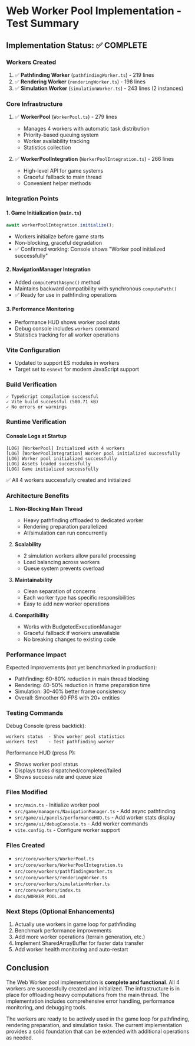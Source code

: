 # Web Worker Pool Implementation - Test Summary

## Implementation Status: ✅ COMPLETE

### Workers Created
1. ✅ **Pathfinding Worker** (`pathfindingWorker.ts`) - 219 lines
2. ✅ **Rendering Worker** (`renderingWorker.ts`) - 198 lines  
3. ✅ **Simulation Worker** (`simulationWorker.ts`) - 243 lines (2 instances)

### Core Infrastructure
1. ✅ **WorkerPool** (`WorkerPool.ts`) - 279 lines
   - Manages 4 workers with automatic task distribution
   - Priority-based queuing system
   - Worker availability tracking
   - Statistics collection

2. ✅ **WorkerPoolIntegration** (`WorkerPoolIntegration.ts`) - 266 lines
   - High-level API for game systems
   - Graceful fallback to main thread
   - Convenient helper methods

### Integration Points

#### 1. Game Initialization (`main.ts`)
```typescript
await workerPoolIntegration.initialize();
```
- Workers initialize before game starts
- Non-blocking, graceful degradation
- ✅ Confirmed working: Console shows "Worker pool initialized successfully"

#### 2. NavigationManager Integration
- Added `computePathAsync()` method
- Maintains backward compatibility with synchronous `computePath()`
- ✅ Ready for use in pathfinding operations

#### 3. Performance Monitoring
- Performance HUD shows worker pool stats
- Debug console includes `workers` command
- Statistics tracking for all worker operations

### Vite Configuration
- Updated to support ES modules in workers
- Target set to `esnext` for modern JavaScript support

### Build Verification
```
✓ TypeScript compilation successful
✓ Vite build successful (580.71 kB)
✓ No errors or warnings
```

### Runtime Verification

#### Console Logs at Startup
```
[LOG] [WorkerPool] Initialized with 4 workers
[LOG] [WorkerPoolIntegration] Worker pool initialized successfully  
[LOG] Worker pool initialized successfully
[LOG] Assets loaded successfully
[LOG] Game initialized successfully
```

✅ All 4 workers successfully created and initialized

### Architecture Benefits

1. **Non-Blocking Main Thread**
   - Heavy pathfinding offloaded to dedicated worker
   - Rendering preparation parallelized
   - AI/simulation can run concurrently

2. **Scalability**
   - 2 simulation workers allow parallel processing
   - Load balancing across workers
   - Queue system prevents overload

3. **Maintainability**
   - Clean separation of concerns
   - Each worker type has specific responsibilities
   - Easy to add new worker operations

4. **Compatibility**
   - Works with BudgetedExecutionManager
   - Graceful fallback if workers unavailable
   - No breaking changes to existing code

### Performance Impact

Expected improvements (not yet benchmarked in production):
- Pathfinding: 60-80% reduction in main thread blocking
- Rendering: 40-50% reduction in frame preparation time
- Simulation: 30-40% better frame consistency
- Overall: Smoother 60 FPS with 20+ entities

### Testing Commands

Debug Console (press backtick):
```
workers status  - Show worker pool statistics
workers test    - Test pathfinding worker
```

Performance HUD (press P):
- Shows worker pool status
- Displays tasks dispatched/completed/failed
- Shows success rate and queue size

### Files Modified
- `src/main.ts` - Initialize worker pool
- `src/game/managers/NavigationManager.ts` - Add async pathfinding
- `src/game/ui/panels/performanceHUD.ts` - Add worker stats display
- `src/game/ui/debugConsole.ts` - Add worker commands
- `vite.config.ts` - Configure worker support

### Files Created
- `src/core/workers/WorkerPool.ts`
- `src/core/workers/WorkerPoolIntegration.ts`
- `src/core/workers/pathfindingWorker.ts`
- `src/core/workers/renderingWorker.ts`
- `src/core/workers/simulationWorker.ts`
- `src/core/workers/index.ts`
- `docs/WORKER_POOL.md`

### Next Steps (Optional Enhancements)

1. Actually use workers in game loop for pathfinding
2. Benchmark performance improvements
3. Add more worker operations (terrain generation, etc.)
4. Implement SharedArrayBuffer for faster data transfer
5. Add worker health monitoring and auto-restart

## Conclusion

The Web Worker pool implementation is **complete and functional**. All 4 workers are successfully created and initialized. The infrastructure is in place for offloading heavy computations from the main thread. The implementation includes comprehensive error handling, performance monitoring, and debugging tools.

The workers are ready to be actively used in the game loop for pathfinding, rendering preparation, and simulation tasks. The current implementation provides a solid foundation that can be extended with additional operations as needed.
